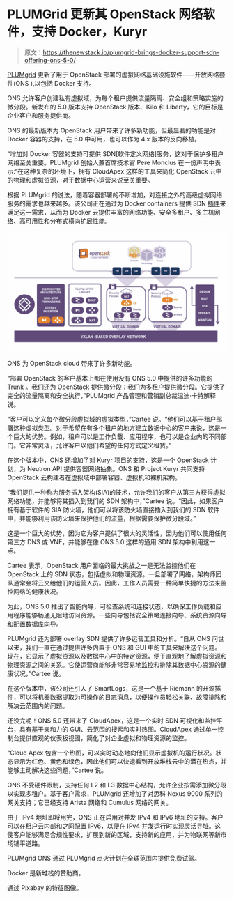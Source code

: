 # PLUMGrid 更新其 OpenStack 网络软件，支持 Docker，Kuryr

> 原文：<https://thenewstack.io/plumgrid-brings-docker-support-sdn-offering-ons-5-0/>

[PLUMgrid](http://www.plumgrid.com/) 更新了用于 OpenStack 部署的虚拟网络基础设施软件——开放网络套件(ONS ),以包括 Docker 支持。

ONS 允许客户创建私有虚拟域，为每个租户提供流量隔离、安全组和策略实施的微分段。新发布的 5.0 版本支持 OpenStack 版本、Kilo 和 Liberty，它的目标是企业客户和服务提供商。

ONS 的最新版本为 OpenStack 用户带来了许多新功能，但最显著的功能是对 Docker 容器的支持，在 5.0 中可用，也可以作为 4.x 版本的反向移植。

“增加对 Docker 容器的支持可提供 SDN[软件定义网络]服务，这对于保护多租户网络至关重要。PLUMgrid 创始人兼首席技术官 Pere Monclus 在一份声明中表示:“在这种复杂的环境下，拥有 CloudApex 这样的工具来简化 OpenStack 云中的物理和虚拟资源，对于数据中心运营来说至关重要。

根据 PLUMgrid 的说法，随着容器部署的不断增加，对连接之外的高级虚拟网络服务的需求也越来越多。该公司正在通过为 Docker containers 提供 SDN [插件](https://github.com/plumgrid/libnetwork-plugin)来满足这一需求，从而为 Docker 云提供丰富的网络功能、安全多租户、多主机网络、高可用性和分布式横向扩展性能。

[![PLUMgrid-Images-Product-Final](img/327641390fe0e24ee0c9721a2a32b9eb.png)](https://thenewstack.io/wp-content/uploads/2016/03/PLUMgrid-Images-Product-Final.jpg)

ONS 为 OpenStack cloud 带来了许多新功能。

“部署 OpenStack 的客户基本上都在使用没有 ONS 5.0 中提供的许多功能的 [Trunk](https://www.openstack.org/summit/portland-2013/session-videos/presentation/deploying-openstack-trunk-into-a-production-environment) 。我们还为 OpenStack 提供微分段；我们为多租户提供微分段。它提供了完全的流量隔离和安全执行，”PLUMgrid 产品管理和营销副总裁温迪·卡特解释说。

“客户可以定义每个微分段虚拟域的虚拟类型，”Cartee 说。“他们可以基于租户部署这种虚拟类型。对于希望在有多个租户的地方建立数据中心的客户来说，这是一个巨大的优势。例如，租户可以是工作负载、应用程序，也可以是企业内的不同部门。它非常灵活，允许客户以他们希望的任何方式定义租赁。”

在这个版本中，ONS 还增加了对 Kuryr 项目的支持，这是一个 OpenStack 计划，为 Neutron API 提供容器网络抽象。ONS 和 Project Kuryr 共同支持 OpenStack 云构建者在虚拟域中部署容器、虚拟机和裸机架构。

“我们提供一种称为服务插入架构(SIA)的技术，允许我们的客户从第三方获得虚拟网络功能，并能够将其插入到我们的 SDN 架构中，”Cartee 说。“因此，如果客户拥有基于软件的 SIA 防火墙，他们可以将该防火墙直接插入到我们的 SDN 软件中，并能够利用该防火墙来保护他们的流量，根据需要保护微分段域。”

这是一个巨大的优势，因为它为客户提供了很大的灵活性，因为他们可以使用任何第三方 DNS 或 VNF，并能够在像 ONS 5.0 这样的通用 SDN 架构中利用这一点。

Cartee 表示，OpenStack 用户面临的最大挑战之一是无法监控他们在 OpenStack 上的 SDN 状态，包括虚拟和物理资源。一旦部署了网络，架构师团队通常会将云交给他们的运营人员。因此，工作人员需要一种简单快捷的方法来监控网络的健康状况。

为此，ONS 5.0 推出了智能向导，可检查系统和连接状态，以确保工作负载和应用程序能够畅通无阻地访问资源。一些向导包括安全策略连接向导、系统资源向导和配置数据库向导。

PLUMgrid 还为部署 overlay SDN 提供了许多运营工具和分析。“自从 ONS 问世以来，我们一直在通过提供许多内置于 ONS 和 GUI 中的工具来解决这个问题。现在，它显示了虚拟资源以及数据中心中的特定资源，便于直观地了解虚拟资源和物理资源之间的关系。它使运营商能够非常容易地监控和排除其数据中心资源的健康状况，”Cartee 说。

在这个版本中，该公司还引入了 SmartLogs，这是一个基于 Riemann 的开源插件，可以将机器数据提取为可操作的日志消息，以便操作员轻松关联、故障排除和解决云范围内的问题。

还没完呢！ONS 5.0 还带来了 CloudApex，这是一个实时 SDN 可视化和监控平台，具有基于亲和力的 GUI、云范围的搜索和实时热图。CloudApex 通过单一控制台提供直观的仪表板视图，简化了对企业虚拟和物理资源的监控。

“Cloud Apex 包含一个热图，可以实时动态地向他们显示虚拟机的运行状况。状态显示为红色、黄色和绿色，因此他们可以快速看到开放堆栈云中的潜在热点，并能够主动解决这些问题，”Cartee 说。

ONS 不受硬件限制，支持任何 L2 和 L3 数据中心结构，允许企业按需添加微分段以实现多租户。基于客户需求，PLUMgrid 还增加了对思科 Nexus 9000 系列的网关支持；它已经支持 Arista 网络和 Cumulus 网络的网关。

由于 IPv4 地址即将用完，ONS 正在启用对并发 IPv4 和 IPv6 地址的支持。客户可以在租户云内部和之间配置 IPv6，以便在 IPv4 并发运行时实现灵活寻址。这使客户能够满足合规性要求，扩展到新的区域，支持新的应用，并为物联网等新市场铺平道路。

PLUMgrid ONS 通过 PLUMgrid 点火计划在全球范围内提供免费试驾。

Docker 是新堆栈的赞助商。

通过 Pixabay 的特征图像。

<svg xmlns:xlink="http://www.w3.org/1999/xlink" viewBox="0 0 68 31" version="1.1"><title>Group</title> <desc>Created with Sketch.</desc></svg>